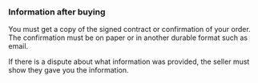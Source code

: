 ###  Information after buying

You must get a copy of the signed contract or confirmation of your order. The
confirmation must be on paper or in another durable format such as email.

If there is a dispute about what information was provided, the seller must
show they gave you the information.
